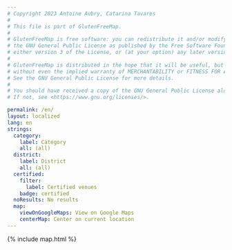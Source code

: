 ```yaml
---
# Copyright 2023 Antoine Aubry, Catarina Tavares
# 
# This file is part of GlutenFreeMap.
# 
# GlutenFreeMap is free software: you can redistribute it and/or modify it under the terms of
# the GNU General Public License as published by the Free Software Foundation,
# either version 3 of the License, or (at your option) any later version.
# 
# GlutenFreeMap is distributed in the hope that it will be useful, but WITHOUT ANY WARRANTY;
# without even the implied warranty of MERCHANTABILITY or FITNESS FOR A PARTICULAR PURPOSE.
# See the GNU General Public License for more details.
# 
# You should have received a copy of the GNU General Public License along with GlutenFreeMap.
# If not, see <https://www.gnu.org/licenses/>.

permalink: /en/
layout: localized
lang: en
strings:
  category:
    label: Category
    all: (all)
  district:
    label: District
    all: (all)
  certified:
    filter:
      label: Certified venues
    badge: certified
  noResults: No results
  map:
    viewOnGoogleMaps: View on Google Maps
    centerMap: Center on current location
---
```

{% include map.html %}
